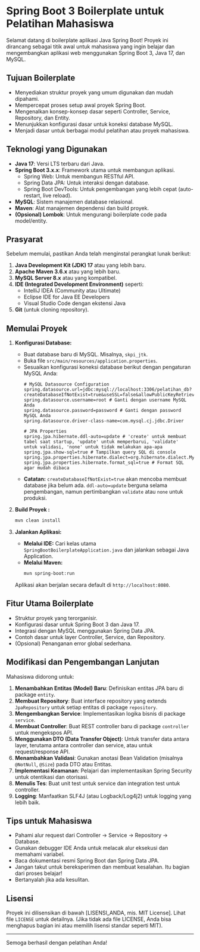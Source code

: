 # Spring Boot 3 Boilerplate untuk Pelatihan Mahasiswa

Selamat datang di boilerplate aplikasi Java Spring Boot! Proyek ini dirancang sebagai titik awal untuk mahasiswa yang ingin belajar dan mengembangkan aplikasi web menggunakan Spring Boot 3, Java 17, dan MySQL.

## Tujuan Boilerplate

*   Menyediakan struktur proyek yang umum digunakan dan mudah dipahami.
*   Mempercepat proses setup awal proyek Spring Boot.
*   Mengenalkan konsep-konsep dasar seperti Controller, Service, Repository, dan Entity.
*   Menunjukkan konfigurasi dasar untuk koneksi database MySQL.
*   Menjadi dasar untuk berbagai modul pelatihan atau proyek mahasiswa.

## Teknologi yang Digunakan

*   **Java 17**: Versi LTS terbaru dari Java.
*   **Spring Boot 3.x.x**: Framework utama untuk membangun aplikasi.
    *   Spring Web: Untuk membangun RESTful API.
    *   Spring Data JPA: Untuk interaksi dengan database.
    *   Spring Boot DevTools: Untuk pengembangan yang lebih cepat (auto-restart, live reload).
*   **MySQL**: Sistem manajemen database relasional.
*   **Maven**: Alat manajemen dependensi dan build proyek.
*   **(Opsional) Lombok**: Untuk mengurangi boilerplate code pada model/entity.

## Prasyarat

Sebelum memulai, pastikan Anda telah menginstal perangkat lunak berikut:

1.  **Java Development Kit (JDK) 17** atau yang lebih baru.
2.  **Apache Maven 3.6.x** atau yang lebih baru.
3.  **MySQL Server 8.x** atau yang kompatibel.
4.  **IDE (Integrated Development Environment)** seperti:
    *   IntelliJ IDEA (Community atau Ultimate)
    *   Eclipse IDE for Java EE Developers
    *   Visual Studio Code dengan ekstensi Java
5.  **Git** (untuk cloning repository).

## Memulai Proyek

1.  **Konfigurasi Database:**
    *   Buat database baru di MySQL. Misalnya, `skpi_jtk`.
    *   Buka file `src/main/resources/application.properties`.
    *   Sesuaikan konfigurasi koneksi database berikut dengan pengaturan MySQL Anda:
        ```properties
        # MySQL Datasource Configuration
        spring.datasource.url=jdbc:mysql://localhost:3306/pelatihan_db?createDatabaseIfNotExist=true&useSSL=false&allowPublicKeyRetrieval=true&serverTimezone=UTC
        spring.datasource.username=root # Ganti dengan username MySQL Anda
        spring.datasource.password=password # Ganti dengan password MySQL Anda
        spring.datasource.driver-class-name=com.mysql.cj.jdbc.Driver

        # JPA Properties
        spring.jpa.hibernate.ddl-auto=update # 'create' untuk membuat tabel saat startup, 'update' untuk memperbarui, 'validate' untuk validasi, 'none' untuk tidak melakukan apa-apa
        spring.jpa.show-sql=true # Tampilkan query SQL di console
        spring.jpa.properties.hibernate.dialect=org.hibernate.dialect.MySQLDialect
        spring.jpa.properties.hibernate.format_sql=true # Format SQL agar mudah dibaca
        ```
    *   **Catatan:** `createDatabaseIfNotExist=true` akan mencoba membuat database jika belum ada. `ddl-auto=update` berguna selama pengembangan, namun pertimbangkan `validate` atau `none` untuk produksi.

2.  **Build Proyek :**
    ```bash
    mvn clean install
    ```

3.  **Jalankan Aplikasi:**
    *   **Melalui IDE:** Cari kelas utama `SpringBootBoilerplateApplication.java` dan jalankan sebagai Java Application.
    *   **Melalui Maven:**
        ```bash
        mvn spring-boot:run
        ```
    Aplikasi akan berjalan secara default di `http://localhost:8080`.

## Fitur Utama Boilerplate

*   Struktur proyek yang terorganisir.
*   Konfigurasi dasar untuk Spring Boot 3 dan Java 17.
*   Integrasi dengan MySQL menggunakan Spring Data JPA.
*   Contoh dasar untuk layer Controller, Service, dan Repository.
*   (Opsional) Penanganan error global sederhana.

## Modifikasi dan Pengembangan Lanjutan

Mahasiswa didorong untuk:

1.  **Menambahkan Entitas (Model) Baru**: Definisikan entitas JPA baru di package `entity`.
2.  **Membuat Repository**: Buat interface repository yang extends `JpaRepository` untuk setiap entitas di package `repository`.
3.  **Mengembangkan Service**: Implementasikan logika bisnis di package `service`.
4.  **Membuat Controller**: Buat REST controller baru di package `controller` untuk mengekspos API.
5.  **Menggunakan DTO (Data Transfer Object)**: Untuk transfer data antara layer, terutama antara controller dan service, atau untuk request/response API.
6.  **Menambahkan Validasi**: Gunakan anotasi Bean Validation (misalnya `@NotNull`, `@Size`) pada DTO atau Entitas.
7.  **Implementasi Keamanan**: Pelajari dan implementasikan Spring Security untuk otentikasi dan otorisasi.
8.  **Menulis Tes**: Buat unit test untuk service dan integration test untuk controller.
9.  **Logging**: Manfaatkan SLF4J (atau Logback/Log4j2) untuk logging yang lebih baik.

## Tips untuk Mahasiswa

*   Pahami alur request dari Controller -> Service -> Repository -> Database.
*   Gunakan debugger IDE Anda untuk melacak alur eksekusi dan memahami variabel.
*   Baca dokumentasi resmi Spring Boot dan Spring Data JPA.
*   Jangan takut untuk bereksperimen dan membuat kesalahan. Itu bagian dari proses belajar!
*   Bertanyalah jika ada kesulitan.

## Lisensi

Proyek ini dilisensikan di bawah [LISENSI_ANDA, mis. MIT License]. Lihat file `LICENSE` untuk detailnya. (Jika tidak ada file LICENSE, Anda bisa menghapus bagian ini atau memilih lisensi standar seperti MIT).

---

Semoga berhasil dengan pelatihan Anda!